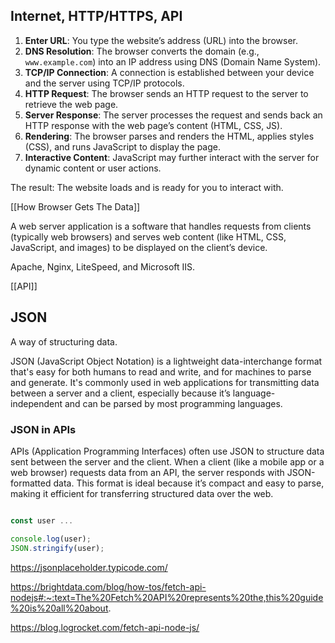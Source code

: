 ## Internet, HTTP/HTTPS, API

1. **Enter URL**: You type the website’s address (URL) into the browser.
2. **DNS Resolution**: The browser converts the domain (e.g., `www.example.com`) into an IP address using DNS (Domain Name System).
3. **TCP/IP Connection**: A connection is established between your device and the server using TCP/IP protocols.
4. **HTTP Request**: The browser sends an HTTP request to the server to retrieve the web page.
5. **Server Response**: The server processes the request and sends back an HTTP response with the web page’s content (HTML, CSS, JS).
6. **Rendering**: The browser parses and renders the HTML, applies styles (CSS), and runs JavaScript to display the page.
7. **Interactive Content**: JavaScript may further interact with the server for dynamic content or user actions.

The result: The website loads and is ready for you to interact with.

[[How Browser Gets The Data]]

A web server application is a software that handles requests from clients (typically web browsers) and serves web content (like HTML, CSS, JavaScript, and images) to be displayed on the client’s device. 

Apache, Nginx, LiteSpeed, and Microsoft IIS.

[[API]]

## JSON

A way of structuring data.

JSON (JavaScript Object Notation) is a lightweight data-interchange format that's easy for both humans to read and write, and for machines to parse and generate. It's commonly used in web applications for transmitting data between a server and a client, especially because it’s language-independent and can be parsed by most programming languages.

### JSON in APIs

APIs (Application Programming Interfaces) often use JSON to structure data sent between the server and the client. When a client (like a mobile app or a web browser) requests data from an API, the server responds with JSON-formatted data. This format is ideal because it’s compact and easy to parse, making it efficient for transferring structured data over the web.


```js

const user ...

console.log(user);
JSON.stringify(user);

```

 https://jsonplaceholder.typicode.com/ 
 
 https://brightdata.com/blog/how-tos/fetch-api-nodejs#:~:text=The%20Fetch%20API%20represents%20the,this%20guide%20is%20all%20about.


https://blog.logrocket.com/fetch-api-node-js/